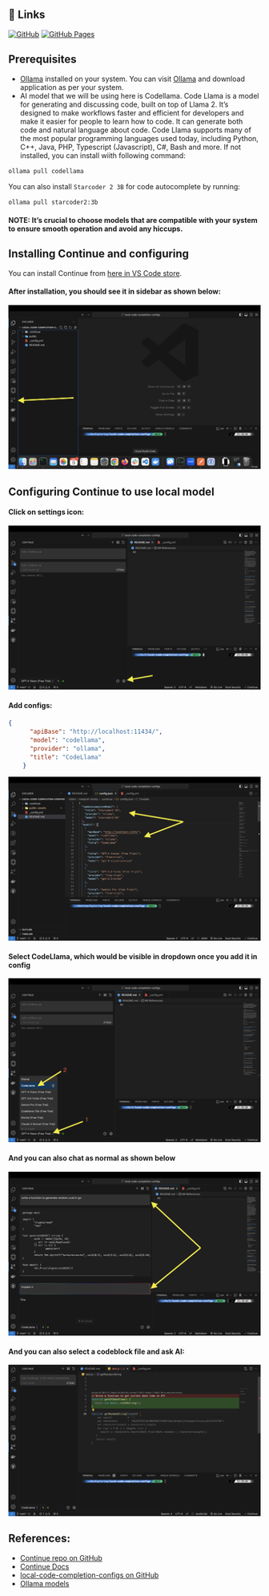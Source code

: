 ## 🔗 Links
[![GitHub](https://img.shields.io/badge/github-%23121011.svg?style=for-the-badge&logo=github&logoColor=white)](https://github.com/manjushsh/local-code-completion-configs) [![GitHub Pages](https://img.shields.io/badge/github%20pages-121013?style=for-the-badge&logo=github&logoColor=white)](https://manjushsh.github.io/local-code-completion-configs/)

## Prerequisites
- [Ollama](https://ollama.com/) installed on your system.
You can visit [Ollama](https://ollama.com/) and download application as per your system.
- AI model that we will be using here is Codellama. Code Llama is a model for generating and discussing code, built on top of Llama 2. It’s designed to make workflows faster and efficient for developers and make it easier for people to learn how to code. It can generate both code and natural language about code. Code Llama supports many of the most popular programming languages used today, including Python, C++, Java, PHP, Typescript (Javascript), C#, Bash and more. If not installed, you can install wiith following command: 

``` bash 
ollama pull codellama 
```
You can also install `Starcoder 2 3B` for code autocomplete by running:
```bash 
ollama pull starcoder2:3b
```

#### NOTE: It’s crucial to choose models that are compatible with your system to ensure smooth operation and avoid any hiccups.

## Installing Continue and configuring
You can install Continue from [here in VS Code store](https://marketplace.visualstudio.com/items?itemName=Continue.continue).

#### After installation, you should see it in sidebar as shown below:

![Continue in VSCode](https://raw.githubusercontent.com/manjushsh/local-code-completion-configs/main/public/assets/1.png)

## Configuring Continue to use local model

#### Click on settings icon: 

![Configure settings icon](https://raw.githubusercontent.com/manjushsh/local-code-completion-configs/main/public/assets/2.png)


#### Add configs: 
``` json
{
      "apiBase": "http://localhost:11434/",
      "model": "codellama",
      "provider": "ollama",
      "title": "CodeLlama"
    }
```

![Update config](https://raw.githubusercontent.com/manjushsh/local-code-completion-configs/main/public/assets/3.png)

#### Select CodeLlama, which would be visible in dropdown once you add it in config

![Pick modal added in dropdown](https://raw.githubusercontent.com/manjushsh/local-code-completion-configs/main/public/assets/4.png)

#### And you can also chat as normal as shown below

![Chat](https://raw.githubusercontent.com/manjushsh/local-code-completion-configs/main/public/assets/5.png)

#### And you can also select a codeblock file and ask AI: 

![Code](https://raw.githubusercontent.com/manjushsh/local-code-completion-configs/main/public/assets/6.png)

## References:
- [Continue repo on GitHub](https://raw.githubusercontent.com/continuedev/continue)
- [Continue Docs](https://continue.dev/docs/quickstart)
- [local-code-completion-configs on GitHub](https://github.com/manjushsh/local-code-completion-configs)
- [Ollama models](https://ollama.com/library)

